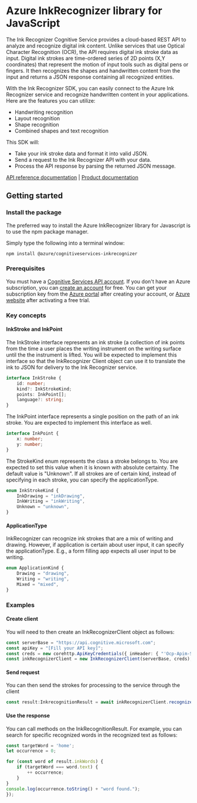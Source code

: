 # Azure InkRecognizer library for JavaScript

The Ink Recognizer Cognitive Service provides a cloud-based REST API to analyze and recognize digital ink content. Unlike services that use Optical Character Recognition (OCR), the API requires digital ink stroke data as input. Digital ink strokes are time-ordered series of 2D points (X,Y coordinates) that represent the motion of input tools such as digital pens or fingers. It then recognizes the shapes and handwritten content from the input and returns a JSON response containing all recognized entities.

With the Ink Recognizer SDK, you can easily connect to the Azure Ink Recognizer service and recognize handwritten content in your applications. Here are the features you can utilize:

- Handwriting recognition
- Layout recognition
- Shape recognition
- Combined shapes and text recognition

This SDK will:

- Take your ink stroke data and format it into valid JSON.
- Send a request to the Ink Recognizer API with your data.
- Process the API response by parsing the returned JSON message.

[API reference documentation][ref_inkrecognizer_sdk] | [Product documentation][inkrecognizer_docs]

## Getting started

### Install the package

The preferred way to install the Azure InkRecognizer library for Javascript is to use the npm package manager.

Simply type the following into a terminal window:

```bash
npm install @azure/cognitiveservices-inkrecognizer
```

### Prerequisites

You must have a [Cognitive Services API account][cog_serv_acc]. If you don't have an Azure subscription, you can [create an account][create_acc] for free. You can get your subscription key from the [Azure portal][az_portal] after creating your account, or [Azure website][az_web] after activating a free trial.

### Key concepts

#### InkStroke and InkPoint

The InkStroke interface represents an ink stroke (a collection of ink points from the time a user places the writing instrument on the writing surface until the the instrument is lifted. You will be expected to implement this interface so that the InkRecognizer Client object can use it to translate the ink to JSON for delivery to the Ink Recognizer service.

```TypeScript
interface InkStroke {
    id: number;
    kind?: InkStrokeKind;
    points: InkPoint[];
    language?: string;
}
```

The InkPoint interface represents a single position on the path of an ink stroke. You are expected to implement this interface as well.

```TypeScript
interface InkPoint {
    x: number;
    y: number;
}
```

The StrokeKind enum represents the class a stroke belongs to. You are expected to set this value when it is known with absolute certainty. The default value is "Unknown". If all strokes are of certain kind, instead of specifying in each stroke, you can specify the applicationType.

```TypeScript
enum InkStrokeKind {
    InkDrawing = "inkDrawing",
    InkWriting = "inkWriting",
    Unknown = "unknown",
}
```

#### ApplicationType

InkRecognizer can recognize ink strokes that are a mix of writing and drawing. However, if application is certain about user input, it can specify the applicationType. E.g., a form filling app expects all user input to be writing.

```TypeScript
enum ApplicationKind {
    Drawing = "drawing",
    Writing = "writing",
    Mixed = "mixed",
}
```

### Examples

#### Create client

You will need to then create an InkRecognizerClient object as follows:

```TypeScript
const serverBase = "https://api.cognitive.microsoft.com";
const apiKey = "[Fill your API key]";
const creds = new corehttp.ApiKeyCredentials({ inHeader: { "'Ocp-Apim-Subscription-Key'": apiKey } });
const inkRecognizerClient = new InkRecognizerClient(serverBase, creds);
```

#### Send request

You can then send the strokes for processing to the service through the client

```TypeScript
const result:InkrecognitionResult = await inkRecognizerClient.recognizeInk(strokes);
```

#### Use the response

You can call methods on the InkRecognitionResult. For example, you can search for specific recognized words in the recognized text as follows:

```TypeScript
const targetWord = 'home';
let occurrence = 0;

for (const word of result.inkWords) {
    if (targetWord === word.text) {
        ++ occurrence;
    }
}
console.log(occurrence.toString() + "word found.");
});
```

<!-- LINKS -->
[az_portal]: https://docs.microsoft.com/en-us/azure/cognitive-services/cognitive-services-apis-create-account#get-the-keys-for-your-resource
[az_web]: https://azure.microsoft.com/try/cognitive-services/my-apis
[cog_serv_acc]: https://docs.microsoft.com/en-us/azure/cognitive-services/cognitive-services-apis-create-account
[create_acc]: https://azure.microsoft.com/try/cognitive-services/
[inkrecognizer_docs]: https://docs.microsoft.com/en-us/azure/cognitive-services/ink-recognizer/
[ref_inkrecognizer_sdk]: https://docs.microsoft.com/en-us/rest/api/cognitiveservices/inkrecognizer/inkrecognizer
